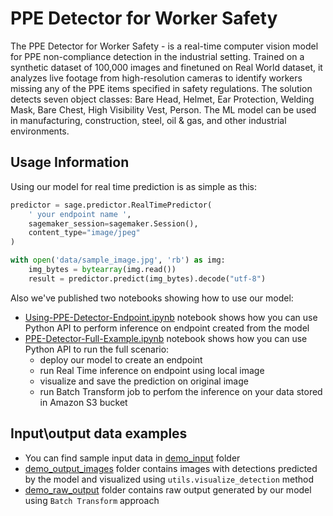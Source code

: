 # PPE Detector for Worker Safety
The PPE Detector for Worker Safety - is a real-time computer vision model for PPE non-compliance detection in the industrial setting. Trained on a synthetic dataset of 100,000 images and finetuned on Real World dataset, it analyzes live footage from high-resolution cameras to identify workers missing any of the PPE items specified in safety regulations. The solution detects seven object classes: Bare Head, Helmet, Ear Protection, Welding Mask, Bare Chest, High Visibility Vest, Person. The ML model can be used in manufacturing, construction, steel, oil & gas, and other industrial environments.

## Usage Information

Using our model for real time prediction is as simple as this:

```python
predictor = sage.predictor.RealTimePredictor(
    ' your endpoint name ',
    sagemaker_session=sagemaker.Session(),
    content_type="image/jpeg"
)

with open('data/sample_image.jpg', 'rb') as img:
    img_bytes = bytearray(img.read())
    result = predictor.predict(img_bytes).decode("utf-8")
```

Also we've published two notebooks showing how to use our model:
* [Using-PPE-Detector-Endpoint.ipynb](Using-Personal-Protection-Equipment-Detection-model.ipynb) notebook shows how you can use Python API to perform inference on endpoint created from the model
* [PPE-Detector-Full-Example.ipynb](Using-Personal-Protection-Equipment-Detection-model.ipynb) notebook shows how you can use Python API to run the full scenario:
    * deploy our model to create an endpoint
    * run Real Time inference on endpoint using local image
    * visualize  and save the prediction on original image
    * run Batch Transform job to perfom the inference on your data stored in Amazon S3 bucket

## Input\output data examples

* You can find sample input data in [demo_input](data/test_samples/demo_input) folder
* [demo_output_images](data/test_samples/demo_output_images) folder contains images with detections predicted by the model and visualized using `utils.visualize_detection` method
* [demo_raw_output](data/test_samples/demo_raw_output) folder contains raw output generated by our model using `Batch Transform` approach